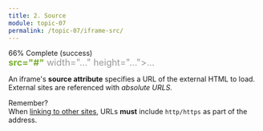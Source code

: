 ```yaml
---
title: 2. Source
module: topic-07
permalink: /topic-07/iframe-src/
---
```


<div class="divider-heading"></div>


<div class="panel panel-success">
  <div class="progress" style="margin-bottom: 0; border-bottom-left-radius: 0; border-bottom-right-radius: 0;">
    <div class="progress-bar progress-bar-success progress-bar-striped" role="progressbar" aria-valuenow="66" aria-valuemin="0" aria-valuemax="100" style="width: 66%">
      <span class="sr-only">66% Complete (success)</span>
    </div>
  </div>
  <div class="panel-body">
    <p style="font-size: large; margin: 0;"><span style="color: #999"><iframe</span> <span style="color: #79AF33; font-weight: bold;">src="#"</span> <span style="color: #999">width="..." height="...">...</iframe></span></p>
  </div>
</div>


An iframe's **source attribute** specifies a URL of the external HTML to load. External sites are referenced with _absolute URLS._

<p><span class="remember-text">Remember?</span><br/>
When <a href="../../topic-05/links-to-others">linking to other sites</a>, URLs <b>must</b> include <code>http/https</code> as part of the address.</p>
